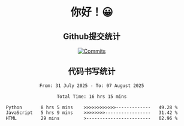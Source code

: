 <div align="center">
<h1>你好！😀</h1>

<h2>Github提交统计</h2>

[![Commits](https://github-readme-stats.ikunshare.com/api?username=ikun0014&include_all_commits=true&locale=cn&show_icons=true&bg_color=0,EC6C6C,FFD479,FFFC79,73FA79,73FDFF,D783FF)](https://github.com/ikun0014)

</div>



<div align="center">
<h2>代码书写统计</h2>
  
<!--START_SECTION:waka-->

```txt
From: 31 July 2025 - To: 07 August 2025

Total Time: 16 hrs 15 mins

Python       8 hrs 5 mins    >>>>>>>>>>>>-------------   49.28 %
JavaScript   5 hrs 9 mins    >>>>>>>>-----------------   31.42 %
HTML         29 mins         >------------------------   02.96 %
```

<!--END_SECTION:waka-->

</div>

